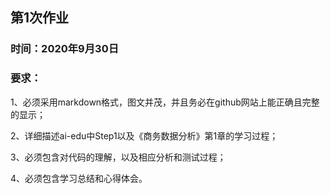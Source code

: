 ## 第1次作业

### 时间：2020年9月30日

### 要求：
1、必须采用markdown格式，图文并茂，并且务必在github网站上能正确且完整的显示；

2、详细描述ai-edu中Step1以及《商务数据分析》第1章的学习过程；

3、必须包含对代码的理解，以及相应分析和测试过程；

4、必须包含学习总结和心得体会。
